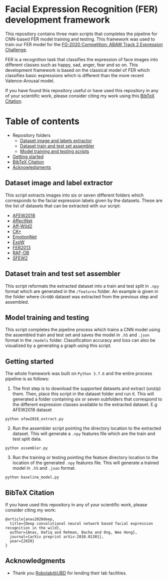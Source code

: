 # Facial Expression Recognition (FER) development framework

This repository contains three main scripts that completes the pipeline for CNN-based FER model training and testing. This framework was used to train our FER model for the [FG-2020 Competition: ABAW Track 2 Expression Challenge](https://ibug.doc.ic.ac.uk/resources/fg-2020-competition-affective-behavior-analysis/).

FER is a recognition task that classifies the expression of face images into different classes such as happy, sad, anger, fear and so on. This development framework is based on the classical model of FER which classifies basic expressions which is different than the more recent Valence-Arousal model. 

If you have found this repository useful or have used this repository in any of your scientific work, please consider citing my work using this [BibTeX Citation](#bibtex-citation).

# Table of contents
* Repository folders
  * [Dataset image and labels extractor](#dataset-image-and-label-extractor)
  * [Dataset train and test set assembler](#dataset-train-and-test-set-assembler)
  * [Model training and testing scripts](#model-training-and-testing-scripts)
* [Getting started](#getting-started)
* [BibTeX Citation](#bibtex-citation)
* [Acknowledgments](#acknowledgments)

## Dataset image and label extractor
This script extracts images into six or seven different folders which corresponds to the facial expression labels given by the datasets. These are the list of datasets that can be extracted with our script:
* [AFEW2018](https://cs.anu.edu.au/few/AFEW.html)
* [AffectNet](http://mohammadmahoor.com/affectnet/)
* [Aff-Wild2](https://ibug.doc.ic.ac.uk/resources/aff-wild2/)
* [CK+](http://www.jeffcohn.net/Resources/)
* [EmotionNet](https://cbcsl.ece.ohio-state.edu/downloads.html)
* [ExpW](http://mmlab.ie.cuhk.edu.hk/projects/socialrelation/index.html)
* [FER2013](https://www.kaggle.com/datasets/msambare/fer2013)
* [RAF-DB](https://rafd.socsci.ru.nl/RaFD2/RaFD?p=main)
* [SFEW2](https://cs.anu.edu.au/few/AFEW.html)

## Dataset train and test set assembler
This script reformats the extracted dataset into a train and test split in ```.npy``` format which are generated in the ```/features``` folder. An example is given in the folder where ```CK+UBD``` dataset was extracted from the previous step and assembled.

## Model training and testing
This script completes the pipeline process which trains a CNN model using the assembled train and test set and saves the model in ```.h5``` and ```.json``` format in the ```/models``` folder. Classification accuracy and loss can also be visualized by a generating a graph using this script.

## Getting started
The whole framework was built on ```Python 3.7.6``` and the entire process pipeline is as follows: 

1. The first step is to download the supported datasets and extract (unzip) them. Then, place this script in the dataset folder and run it. This will generated a folder containing six or seven subfolders that correspond to the different expression classes available to the extracted dataset.
E.g AFEW2018 dataset
```
python afew2018_extract.py
```

2. Run the assembler script pointing the directory location to the extracted dataset. This will generate a ```.npy``` features file which are the train and test split data.
```
python assembler.py
```

3. Run the training or testing pointing the feature directory location to the location of the generated ```.npy``` features file. This will generate a trained model in ```.h5``` and ```.json``` format.
```
python baseline_model.py
```

## BibTeX Citation
If you have used this repository in any of your scientific work, please consider citing my work:
```
@article{anas2020deep,
  title={Deep convolutional neural network based facial expression recognition in the wild},
  author={Anas, Hafiq and Rehman, Bacha and Ong, Wee Hong},
  journal={arXiv preprint arXiv:2010.01301},
  year={2020}
}
```

## Acknowledgments

* Thank you [Robolab@UBD](https://ailab.space/) for lending their lab facilities. 
